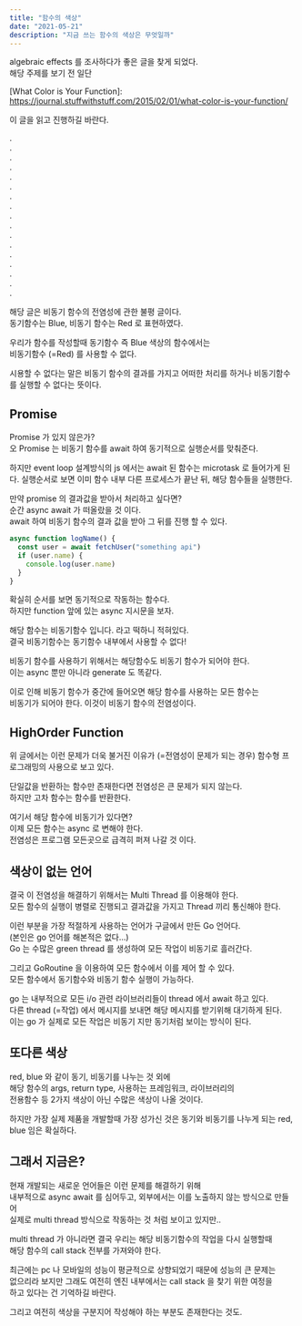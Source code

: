 ```yaml
---
title: "함수의 색상"
date: "2021-05-21"
description: "지금 쓰는 함수의 색상은 무엇일까"
---
```


algebraic effects 를 조사하다가 좋은 글을 찾게 되었다.  
해당 주제를 보기 전 일단

[What Color is Your Function]: <a href="https://journal.stuffwithstuff.com/2015/02/01/what-color-is-your-function/" target="_blank">https://journal.stuffwithstuff.com/2015/02/01/what-color-is-your-function/</a>  

이 글을 읽고 진행하길 바란다.

.  
.  
.  
.  
.  
.  
.  
.  
.  
.  
.  
.  
.  
.  
.  
.  
.

해당 글은 비동기 함수의 전염성에 관한 불평 글이다.  
동기함수는 Blue, 비동기 함수는 Red 로 표현하였다.

우리가 함수를 작성할때 동기함수 즉 Blue 색상의 함수에서는  
비동기함수 (=Red) 를 사용할 수 없다.

시용할 수 없다는 말은 비동기 함수의 결과를 가지고 어떠한 처리를 하거나 비동기함수를 실행할 수 없다는 뜻이다.

## Promise

Promise 가 있지 않은가?  
오 Promise 는 비동기 함수를 await 하여 동기적으로 실행순서를 맞춰준다.

하지만 event loop 설계방식의 js 에서는 await 된 함수는 microtask 로 들어가게 된다.
실행순서로 보면 이미 함수 내부 다른 프로세스가 끝난 뒤, 해당 함수들을 실행한다.

만약 promise 의 결과값을 받아서 처리하고 싶다면?  
순간 async await 가 떠올랐을 것 이다.  
await 하여 비동기 함수의 결과 값을 받아 그 뒤를 진행 할 수 있다.

```javascript
async function logName() {
  const user = await fetchUser("something api")
  if (user.name) {
    console.log(user.name)
  }
}
```

확실히 순서를 보면 동기적으로 작동하는 함수다.  
하지만 function 앞에 있는 async 지시문을 보자.

해당 함수는 비동기함수 입니다. 라고 떡하니 적혀있다.  
결국 비동기함수는 동기함수 내부에서 사용할 수 없다!

비동기 함수를 사용하기 위해서는 해당함수도 비동기 함수가 되어야 한다.  
이는 async 뿐만 아니라 generate 도 똑같다.

이로 인해 비동기 함수가 중간에 들어오면 해당 함수를 사용하는 모든 함수는  
비동기가 되어야 한다. 이것이 비동기 함수의 전염성이다.

## HighOrder Function

위 글에서는 이런 문제가 더욱 불거진 이유가 (=전염성이 문제가 되는 경우) 함수형 프로그래밍의 사용으로 보고 있다.

단일값을 반환하는 함수만 존재한다면 전염성은 큰 문제가 되지 않는다.  
하지만 고차 함수는 함수를 반환한다.

여기서 해당 함수에 비동기가 있다면?  
이제 모든 함수는 async 로 변해야 한다.  
전염성은 프로그램 모든곳으로 급격히 퍼져 나갈 것 이다.

## 색상이 없는 언어

결국 이 전염성을 해결하기 위해서는 Multi Thread 를 이용해야 한다.  
모든 함수의 실행이 병렬로 진행되고 결과값을 가지고 Thread 끼리 통신해야 한다.

이런 부분을 가장 적절하게 사용하는 언어가 구글에서 만든 Go 언어다.  
(본인은 go 언어를 해본적은 없다...)  
Go 는 수많은 green thread 를 생성하여 모든 작업이 비동기로 흘러간다.

그리고 GoRoutine 을 이용하여 모든 함수에서 이를 제어 할 수 있다.  
모든 함수에서 동기함수와 비동기 함수 실행이 가능하다.

go 는 내부적으로 모든 i/o 관련 라이브러리들이 thread 에서 await 하고 있다.  
다른 thread (=작업) 에서 메시지를 보내면 해당 메시지를 받기위해 대기하게 된다.  
이는 go 가 실제로 모든 작업은 비동기 지만 동기처럼 보이는 방식이 된다.

## 또다른 색상

red, blue 와 같이 동기, 비동기를 나누는 것 외에  
해당 함수의 args, return type, 사용하는 프레임워크, 라이브러리의  
전용함수 등 2가지 색상이 아닌 수많은 색상이 나올 것이다.

하지만 가장 실제 제품을 개발할때 가장 성가신 것은 동기와 비동기를 나누게 되는 red, blue 임은 확실하다.

## 그래서 지금은?

현재 개발되는 새로운 언어들은 이런 문제를 해결하기 위해  
내부적으로 async await 를 심어두고, 외부에서는 이를 노출하지 않는 방식으로 만들어  
실제로 multi thread 방식으로 작동하는 것 처럼 보이고 있지만..

multi thread 가 아니라면 결국 우리는 해당 비동기함수의 작업을 다시 실행할때  
해당 함수의 call stack 전부를 가져와야 한다.

최근에는 pc 나 모바일의 성능이 평균적으로 상향되었기 때문에 성능의 큰 문제는  
없으리라 보지만 그래도 여전히 엔진 내부에서는 call stack 을 찾기 위한 여정을  
하고 있다는 건 기억하길 바란다.

그리고 여전히 색상을 구분지어 작성해야 하는 부분도 존재한다는 것도.
